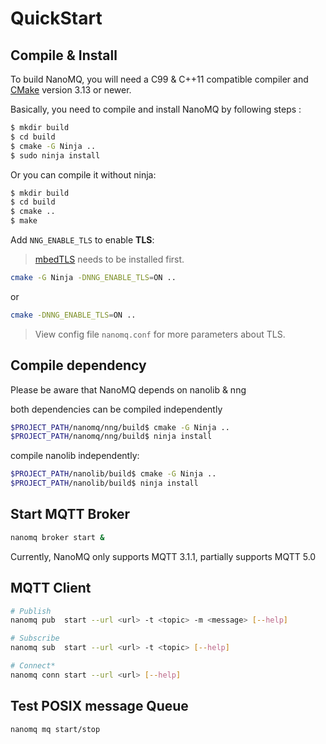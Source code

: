 # QuickStart



## Compile & Install

To build NanoMQ, you will need a C99 & C++11 compatible compiler and [CMake](https://www.cmake.org/) version 3.13 or newer.

Basically, you need to compile and install NanoMQ by following steps :

```bash
$ mkdir build
$ cd build
$ cmake -G Ninja ..
$ sudo ninja install
```

Or you can compile it without ninja:

```bash
$ mkdir build 
$ cd build
$ cmake .. 
$ make
```

Add `NNG_ENABLE_TLS` to enable **TLS**:
>[mbedTLS](https://tls.mbed.org) needs to be installed first.
```bash
cmake -G Ninja -DNNG_ENABLE_TLS=ON ..
```
or
```bash
cmake -DNNG_ENABLE_TLS=ON ..
```
> View config file `nanomq.conf` for more parameters about TLS.


## Compile dependency

Please be aware that NanoMQ depends on nanolib & nng

both dependencies can be compiled independently

```bash
$PROJECT_PATH/nanomq/nng/build$ cmake -G Ninja ..
$PROJECT_PATH/nanomq/nng/build$ ninja install
```

compile nanolib independently:

```bash
$PROJECT_PATH/nanolib/build$ cmake -G Ninja ..
$PROJECT_PATH/nanolib/build$ ninja install
```



## Start MQTT Broker

```bash
nanomq broker start &
```

Currently, NanoMQ only supports MQTT 3.1.1, partially supports MQTT 5.0



## MQTT Client

```bash
# Publish
nanomq pub  start --url <url> -t <topic> -m <message> [--help]

# Subscribe
nanomq sub  start --url <url> -t <topic> [--help]

# Connect*
nanomq conn start --url <url> [--help]
```



## Test POSIX message Queue

```sh
nanomq mq start/stop
```
